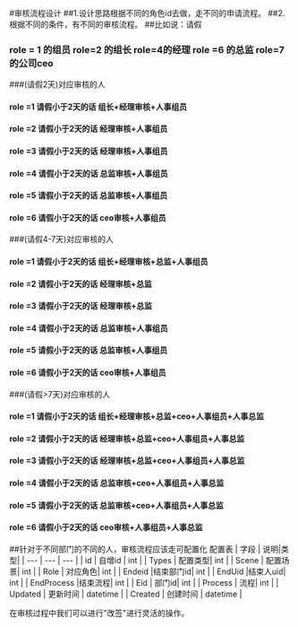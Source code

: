 #审核流程设计
##1.设计思路根据不同的角色id去做，走不同的申请流程。
##2.根据不同的条件，有不同的审核流程。
##比如说：请假
### role = 1 的组员 role=2 的组长 role=4的经理 role =6 的总监 role=7的公司ceo
###(请假2天)对应审核的人
#### role =1 请假小于2天的话 组长+经理审核+人事组员
#### role =2 请假小于2天的话 经理审核+人事组员
#### role =3 请假小于2天的话 经理审核+人事组员
#### role =4 请假小于2天的话 总监审核+人事组员
#### role =5 请假小于2天的话 总监审核+人事组员
#### role =6 请假小于2天的话 ceo审核+人事组员
###(请假4-7天)对应审核的人
#### role =1 请假小于2天的话 组长+经理审核+总监+人事组员
#### role =2 请假小于2天的话 经理审核+总监
#### role =3 请假小于2天的话 经理审核+总监
#### role =4 请假小于2天的话 总监审核+人事组员
#### role =5 请假小于2天的话 总监审核+人事组员
#### role =6 请假小于2天的话 ceo审核+人事组员
###(请假>7天)对应审核的人
#### role =1 请假小于2天的话 组长+经理审核+总监+ceo+人事组员+人事总监
#### role =2 请假小于2天的话 经理审核+总监+ceo+人事组员+人事总监
#### role =3 请假小于2天的话 经理审核+总监+ceo+人事组员+人事总监
#### role =4 请假小于2天的话 总监审核+ceo+人事组员+人事总监
#### role =5 请假小于2天的话 总监审核+ceo+人事组员+人事总监
#### role =6 请假小于2天的话 ceo审核+人事组员+人事总监
##针对于不同部门的不同的人，审核流程应该走可配置化
配置表
| 字段 | 说明|类型|
| --- | --- | --- | 
| id | 自增id | int |
| Types | 配置类型| int |
| Scene | 配置场景| int |
| Role | 对应角色| int |
| Endeid |结束部门id| int |
| EndUid |结束人uid| int |
| EndProcess |结束流程| int |
| Eid | 部门id| int |
| Process | 流程| int |
| Updated | 更新时间 | datetime |
| Created | 创建时间 | datetime |

在审核过程中我们可以进行"改签"进行灵活的操作。